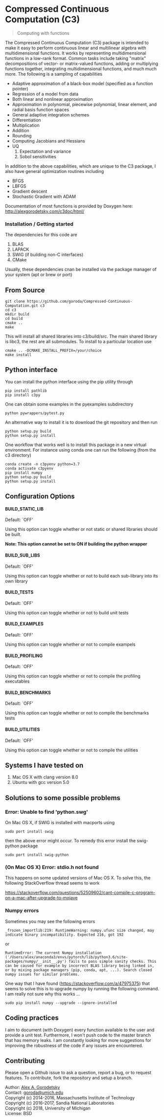 # Compressed Continuous Computation (C3)
> Computing with functions

The Compressed Continuous Computation (C3) package is intended to make it easy to perform continuous linear and multilinear algebra with multidimensional functions. It works by representing multidimensional functions in a low-rank format. Common tasks include taking "matrix" decompositions of vector- or matrix-valued functions, adding or multiplying functions together, integrating multidimensional functions, and much much more. The following is a sampling of capabilities
* Adaptive approximation of a black-box model (specified as a function pointer)
* Regression of a model from data
* Both linear and nonlinear approximation 
* Approximation in polynomial, piecewise polynomial, linear element, and radial basis function spaces
* General adaptive integration schemes 
* Differentiation
* Multiplication 
* Addition
* Rounding 
* Computing Jacobians and Hessians
* UQ
  1) Expectation and variance
  2) Sobol sensitivities

In addition to the above capabilities, which are unique to the C3 package, I also have general optimization routines including
* BFGS
* LBFGS
* Gradient descent
* Stochastic Gradient with ADAM 


Documentation of most functions is provided by Doxygen here: 
http://alexgorodetsky.com/c3doc/html/

### Installation / Getting started

The dependencies for this code are
   1) BLAS
   2) LAPACK
   3) SWIG (if building non-C interfaces)
   4) CMake
   
Usually, these dependencies cnan be installed via the package manager of your system (apt or brew or port)

## From Source
```shell
git clone https://github.com/goroda/Compressed-Continuous-Computation.git c3
cd c3
mkdir build
cd build
cmake ..
make
```

This will install all shared libraries into c3/build/src. The main shared library is libc3, the rest are all submodules. To install to a particular location use

``` shell
cmake .. -DCMAKE_INSTALL_PREFIX=/your/choice
make install
```

## Python interface

You can install the python interface using the pip utility through

``` shell
pip install pathlib
pip install c3py
```

One can obtain some examples in the pyexamples subdirectory
``` shell
python pywrappers/pytest.py
```

An alternative way to install it is to download the git repository and then run

``` shell
python setup.py build
python setup.py install
```

One workflow that works well is to install this package in a new virtual environment. For instance using conda one can run the following (from the c3 directory)

``` shell
conda create -n c3pyenv python=3.7
conda activate c3pyenv
pip install numpy
python setup.py build
python setup.py install
```

## Configuration Options

#### BUILD_STATIC_LIB
Default: `OFF'

Using this option can toggle whether or not static or shared libraries should be built.

**Note: This option cannot be set to ON if building the python wrapper**

#### BUILD_SUB_LIBS
Default: `OFF'

Using this option can toggle whether or not to build each sub-library into its own library

#### BUILD_TESTS
Default: `OFF'

Using this option can toggle whether or not to build unit tests

#### BUILD_EXAMPLES
Default: `OFF'

Using this option can toggle whether or not to compile exampels

#### BUILD_PROFILING
Default: `OFF'

Using this option can toggle whether or not to compile the profiling executables

#### BUILD_BENCHMARKS
Default: `OFF'

Using this option can toggle whether or not to compile the benchmarks tests

#### BUILD_UTILITIES
Default: `OFF'

Using this option can toggle whether or not to compile the utilities


## Systems I have tested on

1) Mac OS X with clang version 8.0  
2) Ubuntu with gcc version 5.0


## Solutions to some possible problems

### Error: Unable to find 'python.swg'

On Mac OS X, if SWIG is installed with macports using
```shell
sudo port install swig
```
then the above error might occur. To remedy this error install the swig-python package
```shell
sudo port install swig-python
```

### (On Mac OS X) Error: stdio.h not found

This happens on some updated versions of Mac OS X. To solve this, the following StackOverflow thread seems to work

https://stackoverflow.com/questions/52509602/cant-compile-c-program-on-a-mac-after-upgrade-to-mojave

### Numpy errors

Sometimes you may see the following errors

``` shell
_frozen_importlib:219: RuntimeWarning: numpy.ufunc size changed, may indicate binary incompatibility. Expected 216, got 192
```

or

``` shell
RuntimeError: The current Numpy installation ('/Users/alex/anaconda3/envs/pytorch/lib/python3.6/site-packages/numpy/__init__.py') fails to pass simple sanity checks. This can be caused for example by incorrect BLAS library being linked in, or by mixing package managers (pip, conda, apt, ...). Search closed numpy issues for similar problems.
```

One way that I have found (https://stackoverflow.com/a/47975375) that seems to solve this is to upgrade numpy by running the following command. I am really not sure why this works ...

``` shell
sudo pip install numpy --upgrade --ignore-installed
```

## Coding practices

I aim to document (with Doxygen) every function available to the user and provide a unit test. Furthermore, I won't push code to the master branch that has memory leaks. I am constantly looking for more suggestions for improving the robustness of the code if any issues are encountered. 

## Contributing

Please open a Github issue to ask a question, report a bug, or to request features.
To contribute, fork the repository and setup a branch.

Author: [Alex A. Gorodetsky](https://www.alexgorodetsky.com)  
Contact: [goroda@umich.edu](mailto:goroda@umich.edu)  
Copyright (c) 2014-2016, Massachusetts Institute of Technology  
Copyright (c) 2016-2017, Sandia National Laboratories  
Copyright (c) 2018, University of Michigan  
License: BSD

